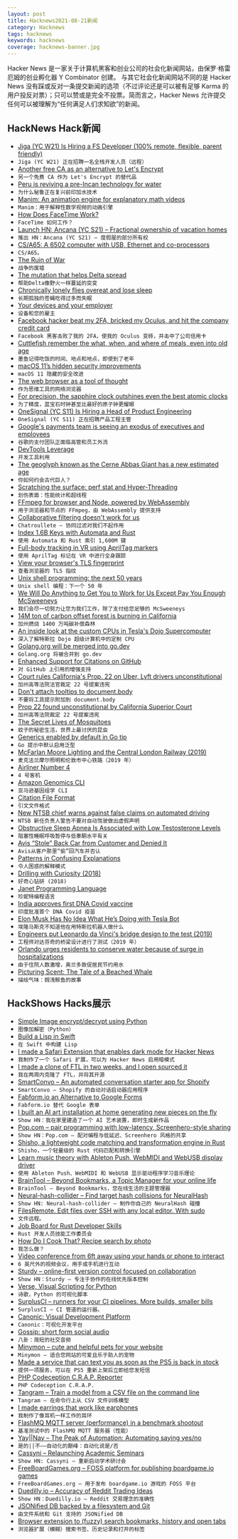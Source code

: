 ```yaml
---
layout: post
title: Hacknews2021-08-21新闻
category: Hacknews
tags: hacknews
keywords: hacknews
coverage: hacknews-banner.jpg
---
```


Hacker News 是一家关于计算机黑客和创业公司的社会化新闻网站，由保罗·格雷厄姆的创业孵化器 Y Combinator 创建。
与其它社会化新闻网站不同的是 Hacker News 没有踩或反对一条提交新闻的选项（不过评论还是可以被有足够 Karma 的用户投反对票）；只可以赞或是完全不投票。简而言之，Hacker News 允许提交任何可以被理解为“任何满足人们求知欲”的新闻。

## HackNews Hack新闻


- [Jiga (YC W21) Is Hiring a FS Developer (100% remote, flexible, parent friendly)](https://www.workatastartup.com/jobs/44310)
- `Jiga (YC W21) 正在招聘一名全栈开发人员（远程）`
- [Another free CA as an alternative to Let's Encrypt](https://scotthelme.co.uk/heres-another-free-ca-as-an-alternative-to-lets-encrypt/)
- `另一个免费 CA 作为 Let's Encrypt 的替代品`
- [Peru is reviving a pre-Incan technology for water](https://www.bbc.com/future/article/20210510-perus-urgent-search-for-slow-water)
- `为什么秘鲁正在复兴前印加水技术`
- [Manim: An animation engine for explanatory math videos](https://github.com/ManimCommunity/manim)
- `Manim：用于解释性数学视频的动画引擎`
- [How Does FaceTime Work?](https://matduggan.com/how-does-facetime-work/)
- `FaceTime 如何工作？`
- [Launch HN: Ancana (YC S21) – Fractional ownership of vacation homes](item?id=28247379)
- `推出 HN：Ancana (YC S21) – 度假屋的部分所有权`
- [CS/A65: A 6502 computer with USB, Ethernet and co-processors](http://www.6502.org/users/andre/csa/index.html)
- `CS/A65。`
- [The Ruin of War](https://acoup.blog/2021/08/20/collections-teaching-paradox-victoria-ii-part-ii-the-ruin-of-war/)
- `战争的废墟`
- [The mutation that helps Delta spread](https://www.nature.com/articles/d41586-021-02275-2)
- `帮助Delta像野火一样蔓延的突变`
- [Chronically lonely flies overeat and lose sleep](https://www.nature.com/articles/d41586-021-02194-2)
- `长期孤独的苍蝇吃得过多而失眠`
- [Your devices and your employer](https://rachelbythebay.com/w/2021/08/20/phones/)
- `设备和您的雇主`
- [Facebook hacker beat my 2FA, bricked my Oculus, and hit the company credit card](https://codewriteplay.com/2021/08/20/a-facebook-hacker-beat-my-2fa-bricked-my-oculus-quest-and-hit-the-company-credit-card/)
- `Facebook 黑客击败了我的 2FA，使我的 Oculus 变砖，并击中了公司信用卡`
- [Cuttlefish remember the what, when, and where of meals, even into old age](https://arstechnica.com/science/2021/08/cuttlefish-remember-the-what-when-and-where-of-meals-even-into-old-age/)
- `墨鱼记得吃饭的时间、地点和地点，即使到了老年`
- [macOS 11’s hidden security improvements](https://blog.malwarebytes.com/mac/2021/08/macos-11s-hidden-security-improvements/)
- `macOS 11 隐藏的安全改进`
- [The web browser as a tool of thought](https://thesephist.com/posts/browser/)
- `作为思维工具的网络浏览器`
- [For precision, the sapphire clock outshines even the best atomic clocks](https://spectrum.ieee.org/for-precision-the-sapphire-clock-outshines-even-the-best-atomic-clocks)
- `为了精度，蓝宝石时钟甚至比最好的原子钟更耀眼`
- [OneSignal (YC S11) Is Hiring a Head of Product Engineering](https://onesignal.com/careers/5accd5c2-4a81-45ca-9813-701cae3cbec4)
- `OneSignal (YC S11) 正在招聘产品工程主管`
- [Google's payments team is seeing an exodus of executives and employees](https://www.businessinsider.com/google-pay-payments-team-seeing-executive-exodus-turnover-caesar-sengupta-2021-8)
- `谷歌的支付团队正面临高管和员工外流`
- [DevTools Leverage](https://explog.in/notes/devtools/leverage.html)
- `开发工具利用`
- [The geoglyph known as the Cerne Abbas Giant has a new estimated age](https://www.atlasobscura.com/articles/cerne-abbas-giant-geoglyph)
- `你如何约会古代巨人？`
- [Scratching the surface: perf stat and Hyper-Threading](https://www.uninformativ.de/blog/postings/2021-08-19/0/POSTING-en.html)
- `划伤表面：性能统计和超线程`
- [FFmpeg for browser and Node, powered by WebAssembly](https://ffmpegwasm.netlify.app/)
- `用于浏览器和节点的 FFmpeg，由 WebAssembly 提供支持`
- [Collaborative filtering doesn't work for us](https://about.chatroulette.com/posts/better-match-making-part-1/)
- `Chatroullete – 协同过滤对我们不起作用`
- [Index 1.6B Keys with Automata and Rust](https://blog.burntsushi.net/transducers/)
- `使用 Automata 和 Rust 索引 1,600M 键`
- [Full-body tracking in VR using AprilTag markers](https://github.com/ju1ce/April-Tag-VR-FullBody-Tracker)
- `使用 AprilTag 标记在 VR 中进行全身跟踪`
- [View your browser's TLS fingerprint](https://tlsfingerprint.io/)
- `查看浏览器的 TLS 指纹`
- [Unix shell programming: the next 50 years](https://dl.acm.org/doi/10.1145/3458336.3465294)
- `Unix shell 编程：下一个 50 年`
- [We Will Do Anything to Get You to Work for Us Except Pay You Enough McSweeneys](https://www.mcsweeneys.net/articles/we-will-do-anything-to-get-you-to-work-for-us-except-pay-you-enough)
- `我们会尽一切努力让您为我们工作，除了支付给您足够的 McSweeneys`
- [14M ton of carbon offset forest is burning in California](https://twitter.com/BodieCabiyo/status/1427683107788845056)
- `加州燃烧 1400 万吨碳补偿森林`
- [An inside look at the custom CPUs in Tesla's Dojo Supercomputer](https://semianalysis.com/tesla-dojo-ai-super-computer-unique-packaging-and-chip-design-allow-an-order-magnitude-advantage-over-competing-ai-hardware/)
- `深入了解特斯拉 Dojo 超级计算机中的定制 CPU`
- [Golang.org will be merged into go.dev](https://go.dev/blog/tidy-web)
- `Golang.org 将被合并到 go.dev`
- [Enhanced Support for Citations on GitHub](https://github.blog/2021-08-19-enhanced-support-citations-github/)
- `对 GitHub 上引用的增强支持`
- [Court rules California's Prop. 22 on Uber, Lyft drivers unconstitutional](https://www.sacbee.com/news/politics-government/capitol-alert/article253647838.html)
- `加州高等法院法官裁定 22 号提案违宪`
- [Don't attach tooltips to document.body](https://atfzl.com/don-t-attach-tooltips-to-document-body)
- `不要将工具提示附加到 document.body`
- [Prop 22 found unconstitutional by California Superior Court](https://twitter.com/veenadubal/status/1428873686212173826)
- `加州高等法院裁定 22 号提案违宪`
- [The Secret Lives of Mosquitoes](https://www.smithsonianmag.com/blogs/national-museum-of-natural-history/2021/08/19/secret-life-worlds-most-hated-insect/)
- `蚊子的秘密生活，世界上最讨厌的昆虫`
- [Generics enabled by default in Go tip](https://go-review.googlesource.com/c/go/+/343732/)
- `Go 提示中默认启用泛型`
- [McFarlan Moore Lighting and the Central London Railway (2019)](https://machorne.wordpress.com/2019/04/28/mcfarlan-moore-lighting-and-the-central-london-railway/)
- `麦克法兰摩尔照明和伦敦市中心铁路（2019 年）`
- [Airliner Number 4](https://en.wikipedia.org/wiki/Airliner_Number_4)
- `4 号客机`
- [Amazon Genomics CLI](https://aws.amazon.com/blogs/industries/announcing-amazon-genomics-cli-preview/)
- `亚马逊基因组学 CLI`
- [Citation File Format](https://citation-file-format.github.io/)
- `引文文件格式`
- [New NTSB chief warns against false claims on automated driving](https://www.autonews.com/regulation-safety/new-ntsb-chief-warns-against-false-claims-automated-driving)
- `NTSB 新任负责人警告不要对自动驾驶做出虚假声明`
- [Obstructive Sleep Apnea Is Associated with Low Testosterone Levels](https://www.ncbi.nlm.nih.gov/pmc/articles/PMC8350060/)
- `阻塞性睡眠呼吸暂停与低睾酮水平有关`
- [Avis “Stole” Back Car from Customer and Denied It](https://twitter.com/tarikhcampbell/status/1428707006412640271)
- `Avis从客户那里“偷”回汽车并否认`
- [Patterns in Confusing Explanations](https://jvns.ca/blog/confusing-explanations/)
- `令人困惑的解释模式`
- [Drilling with Curiosity (2018)](https://www.americanscientist.org/article/drilling-with-curiosity)
- `好奇心钻研 (2018)`
- [Janet Programming Language](https://janet-lang.org/)
- `珍妮特编程语言`
- [India approves first DNA Covid vaccine](https://www.bbc.co.uk/news/world-asia-india-57774294)
- `印度批准首个 DNA Covid 疫苗`
- [Elon Musk Has No Idea What He’s Doing with Tesla Bot](https://spectrum.ieee.org/elon-musk-robot)
- `埃隆马斯克不知道他在用特斯拉机器人做什么`
- [Engineers put Leonardo da Vinci's bridge design to the test (2019)](https://techxplore.com/news/2019-10-leonardo-da-vinci-bridge.html)
- `工程师对达芬奇的桥梁设计进行了测试（2019 年）`
- [Orlando urges residents to conserve water because of surge in hospitalizations](https://www.washingtonpost.com/health/2021/08/20/covid-surge-orlando-water-conservation/)
- `由于住院人数激增，奥兰多敦促居民节约用水`
- [Picturing Scent: The Tale of a Beached Whale](https://publicdomainreview.org/essay/picturing-scent)
- `描绘气味：搁浅鲸鱼的故事`


## HackShows Hacks展示

- [ Simple Image encrypt/decrypt using Python](https://github.com/s3nh/img-cryptor)
- `图像加解密（Python）`
- [ Build a Lisp in Swift](https://github.com/codr7/swifties-repl)
- `在 Swift 中构建 Lisp`
- [ I made a Safari Extension that enables dark mode for Hacker News](https://apps.apple.com/us/app/hndark/id1581606268?mt=12)
- `我制作了一个 Safari 扩展，可以为 Hacker News 启用暗模式`
- [ I made a clone of FTL in two weeks, and I open sourced it](https://github.com/Garfounkel/A-Leaf-In-Space)
- `我在两周内克隆了 FTL，并将其开源`
- [ SmartConvo – An automated conversation starter app for Shopify](https://smartconvo.user.com/b/)
- `SmartConvo – Shopify 的自动对话启动器应用程序`
- [ Fabform.io an Alternative to Google Forms](item?id=28219768)
- `Fabform.io 替代 Google 表单`
- [ I built an AI art installation at home generating new pieces on the fly](https://github.com/maxvfischer/DIY-ai-art)
- `Show HN：我在家里建造了一个 AI 艺术装置，即时生成新作品`
- [ Pop.com – pair programming with low-latency, Screenhero-style sharing](https://pop.com/home)
- `Show HN：Pop.com – 配对编程与低延迟、Screenhero 风格的共享`
- [ Shisho, a lightweight code matching and transformation engine in Rust](https://github.com/flatt-security/shisho)
- `Shisho，一个轻量级的 Rust 代码匹配和转换引擎`
- [ Learn music theory with Ableton Push, WebMIDI and WebUSB display driver](https://github.com/greyivy/learn-push2-with-svelte)
- `使用 Ableton Push、WebMIDI 和 WebUSB 显示驱动程序学习音乐理论`
- [ BrainTool – Beyond Bookmarks, a Topic Manager for your online life](item?id=28223893)
- `BrainTool – Beyond Bookmarks，您在线生活的主题管理器`
- [ Neural-hash-collider – Find target hash collisions for NeuralHash](https://github.com/anishathalye/neural-hash-collider)
- `Show HN: Neural-hash-collider – 制作你自己的 NeuralHash 碰撞`
- [ FilesRemote. Edit files over SSH with any local editor. With sudo](https://github.com/allanrbo/filesremote)
- `文件远程。`
- [ Job Board for Rust Developer Skills](https://rustjob.xyz/)
- `Rust 开发人员技能工作委员会`
- [ How Do I Cook That? Recipe search by photo](https://share.streamlit.io/pinecone-io/playground/recipe_search_demo/src/server.py)
- `我怎么做？`
- [ Video conference from 6ft away using your hands or phone to interact](https://www.wakasaba.com/)
- `6 英尺外的视频会议，用手或手机进行互动`
- [ Sturdy – online-first version control focused on collaboration](https://getsturdy.com/)
- `Show HN：Sturdy – 专注于协作的在线优先版本控制`
- [ Verse, Visual Scripting for Python](https://www.reddit.com/r/Python/comments/p5xq1o/verse_visual_scripting_tool_for_python/)
- `诗歌，Python 的可视化脚本`
- [ SurplusCI – runners for your CI pipelines. More builds, smaller bills](https://surplusci.com)
- `SurplusCI – CI 管道的运行器。`
- [ Canonic: Visual Development Platform](https://www.canonic.dev/)
- `Canonic：可视化开发平台`
- [ Gossip: short form social audio](https://thegossip.app/download)
- `八卦：简短的社交音频`
- [ Minymon – cute and helpful pets for your website](https://www.minymon.com/)
- `Minymon – 适合您网站的可爱且乐于助人的宠物`
- [ Made a service that can text you as soon as the PS5 is back in stock](https://mailchi.mp/726dc8ac364f/ps5tracker)
- `提供一项服务，可以在 PS5 重新上架后立即给您发短信`
- [ PHP Codeception C.R.A.P. Reporter](https://github.com/nebbia-fitness/codecept-coverage-reporter)
- `PHP Codeception C.R.A.P.`
- [ Tangram – Train a model from a CSV file on the command line](https://www.tangram.dev)
- `Tangram – 在命令行上从 CSV 文件训练模型`
- [ I made earrings that work like earphones](https://tiktok.com/@peripherii)
- `我制作了像耳机一样工作的耳环`
- [ FlashMQ MQTT server (performance) in a benchmark shootout](https://www.youtube.com/watch?v=vZWLitdCkJQ)
- `基准测试中的 FlashMQ MQTT 服务器（性能）`
- [ Yay||Nay – The Peak of Automation: Automating saying yes/no](https://yay.ornay.net/)
- `是的||不——自动化的巅峰：自动化说是/否`
- [ Cassyni – Relaunching Academic Seminars](item?id=28246837)
- `Show HN: Cassyni – 重新启动学术研讨会`
- [ FreeBoardGames.org – FOSS platform for publishing boardgame.io games](item?id=28249468)
- `FreeBoardGames.org – 用于发布 boardgame.io 游戏的 FOSS 平台`
- [ Duedilly.io – Accuracy of Reddit Trading Ideas](http://duedilly.io/)
- `Show HN：Duedilly.io – Reddit 交易理念的准确性`
- [ JSONified DB backed by a filesystem and Git](https://git@github.com/i5ik/sirdb)
- `由文件系统和 Git 支持的 JSONified DB`
- [ Browser extension to (fuzzy) search bookmarks, history and open tabs](https://github.com/Fannon/search-bookmarks-history-and-tabs)
- `浏览器扩展（模糊）搜索书签、历史记录和打开的标签`

